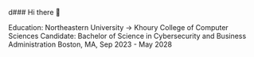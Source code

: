 d### Hi there 👋

<!--
**hassman-w/hassman-w** is a ✨ _special_ ✨ repository because its `README.md` (this file) appears on your GitHub profile.

Here are some ideas to get you started:

- 🔭 I’m currently working on ...
- 🌱 I’m currently learning ...
- 👯 I’m looking to collaborate on ...
- 🤔 I’m looking for help with ...
- 💬 Ask me about ...
- 📫 How to reach me: ...
- 😄 Pronouns: ...
- ⚡ Fun fact: ...
-->
Education:
Northeastern University -> Khoury College of Computer Sciences
Candidate: Bachelor of Science in Cybersecurity and Business Administration
Boston, MA, Sep 2023 - May 2028
